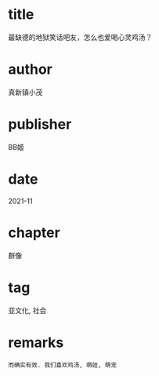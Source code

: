 # title
最缺德的地狱笑话吧友，怎么也爱喝心灵鸡汤？

# author
真新镇小茂

# publisher
BB姬

# date
2021-11

# chapter
群像

# tag
亚文化, 社会

# remarks
`而确实有效. 我们喜欢鸡汤, 萌娃, 萌宠`
